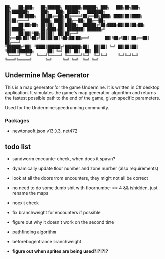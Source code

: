 ```
██╗   ██╗███╗   ██╗██████╗ ███████╗██████╗ ███╗   ███╗██╗███╗   ██╗███████╗     ███╗   ███╗ █████╗   ███████╗
██║   ██║████╗  ██║██╔══██╗██╔════╝██╔══██╗████╗ ████║██║████╗  ██║██╔════╝     ████╗ ████║ ██╔══██╗ ██╔══██╗
██║   ██║██╔██╗ ██║██║  ██║█████╗  ██████╔╝██╔████╔██║██║██╔██╗ ██║█████╗       ██╔████╔██║ ███████║ ██████╔╝
██║   ██║██║╚██╗██║██║  ██║██╔══╝  ██╔══██╗██║╚██╔╝██║██║██║╚██╗██║██╔══╝       ██║╚██╔╝██║ ██╔══██║ ██╔═══╝
╚██████╔╝██║ ╚████║██████╔╝███████╗██║  ██║██║ ╚═╝ ██║██║██║ ╚████║██████╗      ██║ ╚═╝ ██║ ██║  ██║ ██║
 ╚════╝  ╚═╝  ╚═══╝╚═════╝ ╚══════╝╚═╝  ╚═╝╚═╝     ╚═╝╚═╝╚═╝  ╚═══╝╚═════╝      ╚═╝     ╚═╝ ╚═╝  ╚═╝ ╚═╝
```
## Undermine Map Generator

This is a map generator for the game Undermine. It is written in C# desktop application.
It simulates the game's map generation algorithm and returns the fastest possible path to the end of the game, given
specific parameters.

Used for the Undermine speedrunning community.

### Packages

- newtonsoft.json v13.0.3, net472

## todo list

- sandworm encounter check, when does it spawn?

- dynamically update floor number and zone number (also requirements)

- look at all the doors from encounters, they might not all be correct
- no need to do some dumb shit with floornumber == 4 && ishidden, just rename the maps
- noexit check
- fix branchweight for encounters if possible
- figure out why it doesn't work on the second time
- pathfinding algorithm
- beforebogentrance branchweight

- **figure out when sprites are being used?!?!?!?**